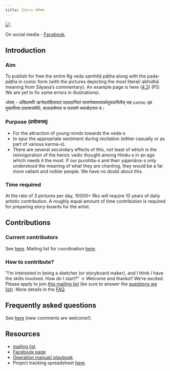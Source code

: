 ```yaml
---
title: Intro परिचयः
---
```


![](http://i.imgur.com/o7YQQUX.png)

On social media - [Facebook](https://www.facebook.com/chitraveda).

  

## Introduction

### Aim

To publish for free the entire Rg veda samhitā pāṭha along with the pada-pāṭha in comic form (with the pictures depicting the most literal/ abhidhā meaning from Sāyaṇa’s commentary). An example page is here ([4.3](https://docs.google.com/document/d/1kVBnotQyRnozAEmbRGG1Te3jeskORfC3icbA0Iz49Tw/pub)) (PS: We are yet to fix some errors in illustrations).   
  

ध्येयम् \- अखिलमपि ऋग्वेदसंहितापाठं पदपाठान्वितं सायणोक्तभावार्थसूचकचित्रैस् सह comic-इव मुक्तरीत्या प्रकाशयामेति, बालाकर्षणाय च पारायणे भावचोदनाय च।   

### Purpose (प्रयोजनम्)

- For the attraction of young minds towards the veda-s
- to spur the appropriate sentiment during recitation (either casually or as part of various karma-s).
- There are several secondary effects of this, not least of which is the reinvigoration of the heroic vedic thought among Hindu-s in an age which needs it the most. If our purohita-s and their yajamāna-s only understood the meaning of what they are chanting, they would be a far more valiant and nobler people. We have no doubt about this.

### Time required

At the rate of 3 pictures per day, 10000+ Rks will require 10 years of daily artistic contribution. A roughly equal amount of time contribution is required for preparing story-boards for the artist.

  

## Contributions

### Current contributors

See [here](https://docs.google.com/spreadsheets/d/10yfI7hntiJ1NudQbFBFtQYGntiMdsjbu_9r6MYoCnCw/edit#gid=1304448051). Mailing list for coordination [here](https://groups.google.com/forum/#!forum/chitraveda-kk).

  

### How to contribute?

"I’m interested in being a sketcher (or storyboard maker), and I think I have the skills involved. How do I start?" -> Welcome and thanks!! We’re excited. Please apply to join [this mailing list](https://groups.google.com/forum/#!forum/chitraveda-kk) (be sure to answer the [questions we list](https://docs.google.com/forms/d/1mRPOWOHbGkrUYxSXbxXArGJ5eL3f-lS2wnwrTEUoGsU/viewform?c=0&w=1)). More details in the [FAQ](https://docs.google.com/document/d/1z36PFiclgS9jHoAXh_7-Ok-a6x4NSxYSwp8CAHJy_hs/edit).

## Frequently asked questions

See [here](https://docs.google.com/document/d/1z36PFiclgS9jHoAXh_7-Ok-a6x4NSxYSwp8CAHJy_hs/edit?usp=sharing) (new comments are welcome!).

## Resources

- [](https://groups.google.com/forum/#!groupsettings/chitraveda-kk/)[mailing list](https://groups.google.com/forum/#!groupsettings/chitraveda-kk/).
- [Facebook page](https://www.facebook.com/chitraveda)
- [Operation manual/ playbook](https://docs.google.com/document/d/1i-N7SWcawTuDSpYXIQ56NfVQ0HZbUQc2gQnjtqtRGY0/edit#).
- Project tracking spreadsheet [here](https://docs.google.com/spreadsheets/d/10yfI7hntiJ1NudQbFBFtQYGntiMdsjbu_9r6MYoCnCw/edit#gid=1230028402).